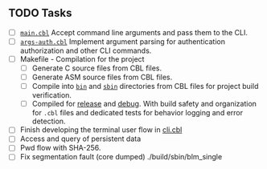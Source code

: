 ## TODO Tasks

- [ ] [`main.cbl`](./src/core/main.cbl) Accept command line arguments and pass them to the CLI.
- [ ] [`args-auth.cbl`](./src/core/auth/args-auth.cbl) Implement argument parsing for authentication authorization and other CLI commands.
- [ ] Makefile - Compilation for the project
  - [ ] Generate C source files from CBL files.
  - [ ] Generate ASM source files from CBL files.
  - [ ] Compile into [`bin`](./build/bin) and [`sbin`](./build/sbin) directories from CBL files for project build verification.
  - [ ] Compiled for [release](./build/release/) and [debug](./build/debug/). With build safety and organization for `.cbl` files and dedicated tests for behavior logging and error detection.
- [ ] Finish developing the terminal user flow in [cli.cbl](./src/core/cli.cbl)
- [ ] Access and query of persistent data
- [ ] Pwd flow with SHA-256.
- [ ] Fix segmentation fault (core dumped) ./build/sbin/blm_single
